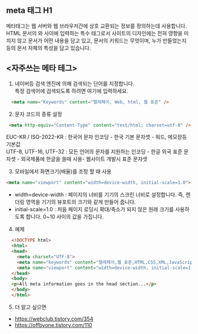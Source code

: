 meta 태그 H1
------------------

메타태그는 웹 서버와 웹 브라우저간에 상호 교환되는 정보를 정의하는데 사용합니다.
HTML 문서의 <head>와 </head> 사이에 입력하는 특수 태그로서 사이트의 디자인에는 전혀 영향을 미치지 않고 문서가 어떤 내용을 담고 있고, 문서의 키워드는 무엇이며, 누가 만들었는지 등의 문서 자체의 특성을 담고 있습니다.

<자주쓰는 메타 테그>
-------------------------
1. 네이버등 검색 엔진에 의해 검색되는 단어를 지정합니다.
<br>특정 검색어에 검색되도록 하려면 여기에 입력하세요.
```html
  <meta name="Keywords" content="텔레페이, Web, html, 웹 표준" />
```

2. 문자 코드의 종류 설정
```html  
 <meta http-equiv="Content-Type" content="text/html; charset=utf-8" />
```
EUC-KR / ISO-2022-KR : 한국어 문자 인코딩  - 한국 기본 문자셋 - 워드, 메모장등 기본값
<br>UTF-8, UTF-16, UTF-32  : 모든 언어의 문자를 지원하는 인코딩 - 한글 외국 표준 문자셋 - 외국제품에 한글을 쓸때 사용- 웹사이트 개발시 표준 문자셋
 

3. 모바일에서 화면크기(배율)를 조정 할 때 사용 
```html
<meta name="viewport" content="width=device-width, initial-scale=1.0">
```
 - width=device-width : 페이지의 너비를 기기의 스크린 너비로 설정합니다. 즉, 렌더링 영역을 기기의 뷰포트의 크기와 같게 만들어 줍니다.
 - initial-scale=1.0 : 처음 페이지 로딩시 확대/축소가 되지 않은 원래 크기를 사용하도록 합니다. 0~10 사이의 값을 가집니다.
 
4. 예제
```html
  <!DOCTYPE html>
  <html>
  <head>
    <meta charset="UTF-8">    
    <meta name="keywords" content="텔레페이,웹 표준,HTML,CSS,XML,JavaScript">   
    <meta name="viewport" content="width=device-width, initial-scale=1.0">
  </head>
  <body>
  <p>All meta information goes in the head section...</p>
  </body>
  </html>
```
5. 더 알고 싶으면
 - https://webclub.tistory.com/354
  - https://offbyone.tistory.com/110

